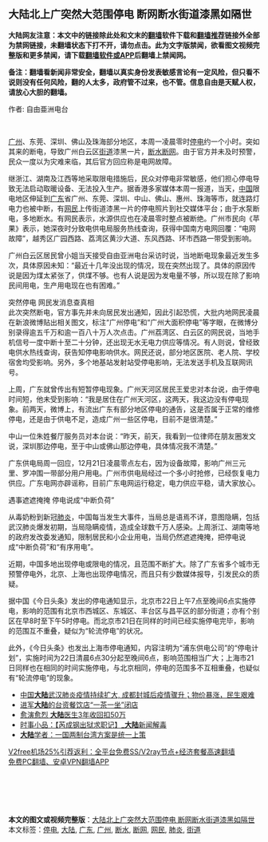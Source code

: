  <h2>大陆北上广突然大范围停电 断网断水街道漆黑如隔世</h2> <p class="notice"><b>大陆网友注意：本文中的链接除此处和文末的<a href="https://github.com/bannedbook/fanqiang" >翻墙</a>软件下载和<a href="https://github.com/killgcd/justmysocks/blob/master/README.md">翻墙推荐</a>链接外全部为禁网链接，未翻墙状态下打不开，请勿点击。此为文字版禁闻，欲看图文视频完整版和更多禁闻，请下载<a href="https://github.com/bannedbook/fanqiang">翻墙软件或APP</a>后翻墙上禁闻网。</p><p>备注：翻墙看新闻非常安全，翻墙以真实身份发表敏感言论有一定风险，但只看不说则没有任何风险，翻的人太多，政府管不过来，也不管。信息自由是天赋人权，请放心大胆的翻墙。</b></p>  <div class="entry"> <p>作者: 自由亜洲电台</p> <p></br></p> <p><a href="https://www.bannedbook.org/bnews/tag/%e5%b9%bf%e5%b7%9e/" class="st_tag internal_tag" rel="tag" title="标签 广州 下的日志">广州</a>、东莞、深圳、佛山及珠海部分地区，本周一凌晨零时<a href="https://www.bannedbook.org/bnews/tag/%E5%81%9C%E7%94%B5/" class="st_tag internal_tag" rel="tag" title="标签 停电 下的日志">停电</a>约一个小时。突如其来的断电，导致广州白云区<a href="https://www.bannedbook.org/bnews/tag/%E8%A1%97%E9%81%93/" class="st_tag internal_tag" rel="tag" title="标签 街道 下的日志">街道</a>漆黑一片，<a href="https://www.bannedbook.org/bnews/tag/%E6%96%AD%E6%B0%B4/" class="st_tag internal_tag" rel="tag" title="标签 断水 下的日志">断水</a><a href="https://www.bannedbook.org/bnews/tag/%E6%96%AD%E7%BD%91/" class="st_tag internal_tag" rel="tag" title="标签 断网 下的日志">断网</a>。由于官方并未及时预警，民众一度以为灾难来临，其后官方回应称是电网故障。</p>  <p>继浙江、湖南及江西等地采取限电措施后，民众对停电非常敏感，他们担心停电导致无法启动取暖设备、无法投入生产。据香港多家媒体本周一报道，当天，<span class='wp_keywordlink_affiliate'><a href="https://www.bannedbook.org/" title="中国" target="_blank">中国</a></span>限电地区伸延到<a href="https://www.bannedbook.org/bnews/tag/%e5%b9%bf%e4%b8%9c/" class="st_tag internal_tag" rel="tag" title="标签 广东 下的日志">广东</a>省广州、东莞、深圳、中山、佛山、惠州、珠海等市，就连路灯电力也被中断，有<a href="https://www.bannedbook.org/bnews/tag/%e7%bd%91%e6%b0%91/" class="st_tag internal_tag" rel="tag" title="标签 网民 下的日志">网民</a>上传街道漆黑一片的停电照片到社交媒体平台；由于水泵断电，多地断水。有网民表示，水源供应也在凌晨零时整点被断绝。广州市民向《苹果》表示，她深夜时分致电供电局服务热线查询，获得中国南方电网回覆：“电网故障”，越秀区广园西路、荔湾区黄沙大道、东风西路、环市西路一带受到影响。</p> <p>广州白云区居民曾小姐当天接受自由亚洲电台采访时说，当地断电现象最近发生多次，具体原因未知：“最近十几年没出现的情况，现在突然出现了。具体的原因传说是因为煤太紧张了，供煤不够。也有人说是因为发电量不够，所以现在除了影响民间用电，生产用电现在也有困难。”</p> <p>突然停电 网民发消息查真相<br />此次突然断电，官方事先并未向居民发出通知，因此引起恐慌，大批内地网民凌晨在新浪微博贴出相关图文，标注“广州停电”和“广州大面积停电”等字眼，在微博分别录得逾五千万和逾一百八十万人次点击。广州荔湾区、白云区的网民说，当地手机信号一度中断十至二十分钟，还出现无水无电力供应等情况。有人则说，曾经致电供水热线查询，获告知停电影响供水。网民还说，部分地区医院、老人院、学校宿舍均受影响。另外，多个地基站发射站受停电影响，无法发送手机及互联网讯号。</p>  <p>上周，广东就曾传出有短暂停电现象。广州天河区居民王爱忠对本台说，由于停电时间短，他未受到影响：“我是居住在广州天河区，这两天，我这边没有停电现象。前两天，微博上，有流出广东有部分地区停电的通告，这是否属于正常的维修停电，还是由于供电不足，造成广州一些区停电，目前不是很清楚。”</p> <p>中山一位朱姓餐厅服务员对本台说：“昨天，前天，我看到一位律师在朋友圈发文说，深圳那边停电，至于中山或佛山那边停电，具体情况我不清楚。”</p> <p>广东供电局周一回应，12月21日凌晨零点左右，因为设备故障，影响广州三元里、罗冲围一带部分用户用电。广州市供电局经过一个多小时抢修，已经恢复电力供应。广东电网亦辟谣称，目前广东电网运行稳定，电力供应平稳，请大家放心。</p>  <p>遇事遮遮掩掩 停电说成“中断负荷”</p> <p>从毒奶粉到新冠<a href="https://www.bannedbook.org/bnews/tag/%e8%82%ba%e7%82%8e/" class="st_tag internal_tag" rel="tag" title="标签 肺炎 下的日志">肺炎</a>，中国每当发生大事件，当局总是语焉不详，意图隐瞒，包括武汉肺炎爆发初期，当局隐瞒疫情，造成全球数千万人感染。上周浙江、湖南等地的政府发改委发通知，限制居民和小企业用电，当局仍然遮遮掩掩，把停电说成“中断负荷”和“有序用电”。</p> <p>近期，中国多地出现停电或限电的情况，且范围不断扩大。除了广东省多个城市无预警停电外，北京、上海也出现停电情况，而且只有少数媒体报导，引发民众的质疑。</p>  <p>据中国《今日头条》发出的停电通知显示，北京市22日上午7点至晚间6点实施停电，影响的范围有北京市西城区、东城区、丰台区与昌平区的部分街道；亦有个别区在早8时至下午5时停电。而北京市21日在同样的时间已经实施停电完毕，影响的范围互不重叠，疑似为“轮流停电”的状况。</p> <p>此外，《今日头条》也发出上海市停电通知，内容注明为“浦东供电公司”的“停电计划”，实施时间为22日清晨6点30分起至晚间6点，影响范围相当广大；上海市21日同样也在相同的时间实施停电，与北京相同，停电的范围多不互相重叠，也疑似有“轮流停电”的现象。</p> <ul class='op-related-articles' title='相关阅读'> <li><a href='https://www.bannedbook.org/bnews/bannedvideo/20201222/1452445.html' target='_blank'>中国<b>大陆</b>武汉肺炎疫情持续扩大, 成都封城后疫情骤升；物价暴涨，民生艰难</a></li> <li><a href='https://www.bannedbook.org/bnews/baitai/20201221/1452285.html' target='_blank'>进军<b>大陆</b>的台资餐饮店“一茶一坐”闭店</a></li> <li><a href='https://www.bannedbook.org/bnews/cbnews/20201221/1452081.html' target='_blank'>愈演愈烈 <b>大陆</b>医生3年收回扣50万</a></li> <li><a href='https://www.bannedbook.org/bnews/yule/20201221/1451828.html' target='_blank'>时事小品：【芮成钢出狱求职记】_<b>大陆</b>新闻解毒</a></li> <li><a href='https://www.bannedbook.org/bnews/baitai/20201220/1451693.html' target='_blank'><b>大陆</b>学者：一国两制台湾方案是统一上策</a></li> </ul> <p class="texttj"> <a href="https://www.bannedbook.org/forum23/topic22702.html" target="_blank">V2free机场25%引荐返利：全平台免费SS/V2ray节点+经济套餐高速翻墙</a><br/> <a href="https://github.com/bannedbook/fanqiang/wiki/%E7%A6%81%E9%97%BB%E7%BD%91%E5%AE%89%E5%8D%93%E7%BF%BB%E5%A2%99%E6%96%B0%E9%97%BBAPP" target="_blank">免费PC翻墙、安卓VPN翻墙APP</a></p><p></br></br><br /> </br></p><a name='sharetosocial'></a>       <div><b>本文的图文或视频完整版</b>：<a href='https://www.bannedbook.org/bnews/cbnews/20201222/1452970.html'>大陆北上广突然大范围停电 断网断水街道漆黑如隔世</a></div>  </div><!--END ENTRY--> <div class="postfooter"> <div>本文标签：<a href="https://www.bannedbook.org/bnews/tag/%E5%81%9C%E7%94%B5/" rel="tag">停电</a>, <a href="https://www.bannedbook.org/bnews/tag/%e5%a4%a7%e9%99%86/" rel="tag">大陆</a>, <a href="https://www.bannedbook.org/bnews/tag/%e5%b9%bf%e4%b8%9c/" rel="tag">广东</a>, <a href="https://www.bannedbook.org/bnews/tag/%e5%b9%bf%e5%b7%9e/" rel="tag">广州</a>, <a href="https://www.bannedbook.org/bnews/tag/%E6%96%AD%E6%B0%B4/" rel="tag">断水</a>, <a href="https://www.bannedbook.org/bnews/tag/%E6%96%AD%E7%BD%91/" rel="tag">断网</a>, <a href="https://www.bannedbook.org/bnews/tag/%e7%bd%91%e6%b0%91/" rel="tag">网民</a>, <a href="https://www.bannedbook.org/bnews/tag/%e8%82%ba%e7%82%8e/" rel="tag">肺炎</a>, <a href="https://www.bannedbook.org/bnews/tag/%E8%A1%97%E9%81%93/" rel="tag">街道</a></div>  </div><!--END POSTFOOTER--> 
